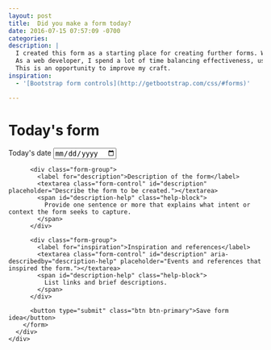 ```yaml
---
layout: post
title:  Did you make a form today?
date: 2016-07-15 07:57:09 -0700
categories:
description: |
  I created this form as a starting place for creating further forms. Web forms are complex but also are the most common interface for capturing information in my daily life.
  As a web developer, I spend a lot of time balancing effectiveness, usability, aesthetics and accessibility (and a several other adjectives probably).
  This is an opportunity to improve my craft.
inspiration:
  - '[Bootstrap form controls](http://getbootstrap.com/css/#forms)'

---
```


<div class="row">
  <div class="col-md-offset-3 col-md-6">
    <div class="panel panel-default">
      <div class="panel-body">
        <h1>Today's form</h1>
        <form>
          <div class="form-group">
            <label for="date">Today's date</label>
            <input type="date" class="form-control" id="date">
          </div>

          <div class="form-group">
            <label for="description">Description of the form</label>
            <textarea class="form-control" id="description" placeholder="Describe the form to be created."></textarea>
            <span id="description-help" class="help-block">
              Provide one sentence or more that explains what intent or context the form seeks to capture.
            </span>
          </div>

          <div class="form-group">
            <label for="inspiration">Inspiration and references</label>
            <textarea class="form-control" id="description" aria-describedby="description-help" placeholder="Events and references that inspired the form."></textarea>
            <span id="description-help" class="help-block">
              List links and brief descriptions.
            </span>
          </div>

          <button type="submit" class="btn btn-primary">Save form idea</button>
        </form>
      </div>
    </div>
  </div>
</div>
